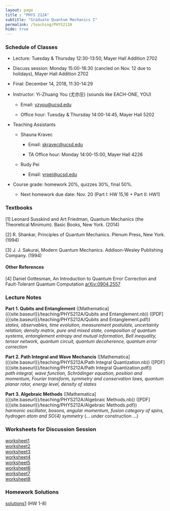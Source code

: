```yaml
---
layout: page 
title : "PHYS 212A"
subtitle: "Graduate Quantum Mechanics I"
permalink: /teaching/PHYS212A
hide: true
---
```


### Schedule of Classes

* Lecture: Tuesday & Thursday 12:30-13:50, Mayer Hall Addition 2702

* Discuss session: Monday 15:00-16:30 (cancled on Nov. 12 due to holidays), Mayer Hall Addition 2702 

* Final: December 14, 2018, 11:30-14:29

* Instructor: Yi-Zhuang You (尤亦庄) (sounds like EACH-ONE, YOU)

  * Email: <yzyou@ucsd.edu>

  * Office hour: Tuesday & Thursday 14:00-14:45, Mayer Hall 5202

* Teaching Assistants
 
  * Shauna Kravec

  	 * Email: <skravec@ucsd.edu>

     * TA Office hour: Monday 14:00-15:00, Mayer Hall 4226

  * Rudy Pei
  
    * Email: <yrpei@ucsd.edu>

* Course grade: homework 20%, quizzes 30%, final 50%.

  * Next homework due date: Nov. 20 (Part I: HW 15,16 + Part II: HW1)

### Textbooks

[1] Leonard Susskind and Art Friedman, Quantum Mechanics (the Theoretical Minimum). Basic Books, New York. (2014)

[2] R. Shankar, Principles of Quantum Mechanics. Plenum Press, New York. (1994)

[3] J. J. Sakurai, Modern Quantum Mechanics. Addison-Wesley Publishing Company. (1994)

#### Other References

[4] Daniel Gottesman, An Introduction to Quantum Error Correction and
Fault-Tolerant Quantum Computation [arXiv:0904.2557](https://arxiv.org/pdf/0904.2557.pdf)

### Lecture Notes

**Part 1. Qubits and Entanglement** ([Mathematica]({{site.baseurl}}/teaching/PHYS212A/Qubits and Entanglement.nb)) ([PDF]({{site.baseurl}}/teaching/PHYS212A/Qubits and Entanglement.pdf))  
*states, observables, time evolution, measurement postulate, uncertainty relation, density matrix, pure and mixed state, composition of quantum systems, entanglement entropy and mutual information, Bell inequality, tensor network, quantum circuit, quantum decoherence, quantum error correction*

**Part 2. Path Integral and Wave Mechancis** ([Mathematica]({{site.baseurl}}/teaching/PHYS212A/Path Integral Quantization.nb)) ([PDF]({{site.baseurl}}/teaching/PHYS212A/Path Integral Quantization.pdf))  
*path integral, wave function, Schrödinger equation, position and momentum, Fourier transform, symmetry and conservation laws, quantum planar rotor, energy level, density of states*

**Part 3. Algebraic Methods** ([Mathematica]({{site.baseurl}}/teaching/PHYS212A/Algebraic Methods.nb)) ([PDF]({{site.baseurl}}/teaching/PHYS212A/Algebraic Methods.pdf))  
*harmonic oscillator, bosons, angular momentum, fusion category of spins, hydrogen atom and SO(4) symmetry* (... under construction ...)

### Worksheets for Discussion Session

[worksheet1]({{site.baseurl}}/teaching/PHYS212A/worksheet1.pdf)  
[worksheet2]({{site.baseurl}}/teaching/PHYS212A/worksheet2.pdf)  
[worksheet3]({{site.baseurl}}/teaching/PHYS212A/worksheet3.pdf)  
[worksheet4]({{site.baseurl}}/teaching/PHYS212A/worksheet4.pdf)  
[worksheet5]({{site.baseurl}}/teaching/PHYS212A/worksheet5.pdf)  
[worksheet6]({{site.baseurl}}/teaching/PHYS212A/worksheet6.pdf)  
[worksheet7]({{site.baseurl}}/teaching/PHYS212A/worksheet7.pdf)  
[worksheet8]({{site.baseurl}}/teaching/PHYS212A/worksheet8.pdf)

### Homework Solutions

[solutions1]({{site.baseurl}}/teaching/PHYS212A/solutions1.pdf) (HW 1-8)

